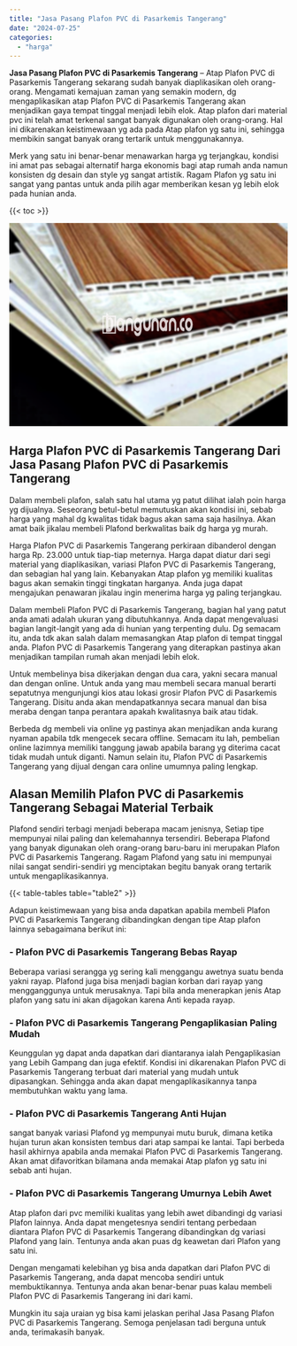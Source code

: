 ```yaml
---
title: "Jasa Pasang Plafon PVC di Pasarkemis Tangerang"
date: "2024-07-25"
categories: 
  - "harga"
---
```


**Jasa Pasang Plafon PVC di Pasarkemis Tangerang** – Atap Plafon PVC di Pasarkemis Tangerang sekarang sudah banyak diaplikasikan oleh orang-orang. Mengamati kemajuan zaman yang semakin modern, dg mengaplikasikan atap Plafon PVC di Pasarkemis Tangerang akan menjadikan gaya tempat tinggal menjadi lebih elok. Atap plafon dari material pvc ini telah amat terkenal sangat banyak digunakan oleh orang-orang. Hal ini dikarenakan keistimewaan yg ada pada Atap plafon yg satu ini, sehingga membikin sangat banyak orang tertarik untuk menggunakannya.

Merk yang satu ini benar-benar menawarkan harga yg terjangkau, kondisi ini amat pas sebagai alternatif harga ekonomis bagi atap rumah anda namun konsisten dg desain dan style yg sangat artistik. Ragam Plafon yg satu ini sangat yang pantas untuk anda pilih agar memberikan kesan yg lebih elok pada hunian anda.

{{< toc >}}

![Jasa Pasang Plafon PVC di Pasarkemis Tangerang](/images/flafond-pvc-murah12.png)

## Harga Plafon PVC di Pasarkemis Tangerang Dari Jasa Pasang Plafon PVC di Pasarkemis Tangerang

Dalam membeli plafon, salah satu hal utama yg patut dilihat ialah poin harga yg dijualnya. Seseorang betul-betul memutuskan akan kondisi ini, sebab harga yang mahal dg kwalitas tidak bagus akan sama saja hasilnya. Akan amat baik jikalau membeli Plafond berkwalitas baik dg harga yg murah.

Harga Plafon PVC di Pasarkemis Tangerang perkiraan dibanderol dengan harga Rp. 23.000 untuk tiap-tiap meternya. Harga dapat diatur dari segi material yang diaplikasikan, variasi Plafon PVC di Pasarkemis Tangerang, dan sebagian hal yang lain. Kebanyakan Atap plafon yg memiliki kualitas bagus akan semakin tinggi tingkatan harganya. Anda juga dapat mengajukan penawaran jikalau ingin menerima harga yg paling terjangkau.

Dalam membeli Plafon PVC di Pasarkemis Tangerang, bagian hal yang patut anda amati adalah ukuran yang dibutuhkannya. Anda dapat mengevaluasi bagian langit-langit yang ada di hunian yang terpenting dulu. Dg semacam itu, anda tdk akan salah dalam memasangkan Atap plafon di tempat tinggal anda. Plafon PVC di Pasarkemis Tangerang yang diterapkan pastinya akan menjadikan tampilan rumah akan menjadi lebih elok.

Untuk membelinya bisa dikerjakan dengan dua cara, yakni secara manual dan dengan online. Untuk anda yang mau membeli secara manual berarti sepatutnya mengunjungi kios atau lokasi grosir Plafon PVC di Pasarkemis Tangerang. Disitu anda akan mendapatkannya secara manual dan bisa meraba dengan tanpa perantara apakah kwalitasnya baik atau tidak.

Berbeda dg membeli via online yg pastinya akan menjadikan anda kurang nyaman apabila tdk mengecek secara offline. Semacam itu lah, pembelian online lazimnya memiliki tanggung jawab apabila barang yg diterima cacat tidak mudah untuk diganti. Namun selain itu, Plafon PVC di Pasarkemis Tangerang yang dijual dengan cara online umumnya paling lengkap.

## Alasan Memilih Plafon PVC di Pasarkemis Tangerang Sebagai Material Terbaik

Plafond sendiri terbagi menjadi beberapa macam jenisnya, Setiap tipe mempunyai nilai paling dan kelemahannya tersendiri. Beberapa Plafond yang banyak digunakan oleh orang-orang baru-baru ini merupakan Plafon PVC di Pasarkemis Tangerang. Ragam Plafond yang satu ini mempunyai nilai sangat sendiri-sendiri yg menciptakan begitu banyak orang tertarik untuk mengaplikasikannya.

{{< table-tables table="table2" >}}

Adapun keistimewaan yang bisa anda dapatkan apabila membeli Plafon PVC di Pasarkemis Tangerang dibandingkan dengan tipe Atap plafon lainnya sebagaimana berikut ini:

### \- Plafon PVC di Pasarkemis Tangerang Bebas Rayap

Beberapa variasi serangga yg sering kali menggangu awetnya suatu benda yakni rayap. Plafond juga bisa menjadi bagian korban dari rayap yang mengganggunya untuk merusaknya. Tapi bila anda menerapkan jenis Atap plafon yang satu ini akan dijagokan karena Anti kepada rayap.

### \- Plafon PVC di Pasarkemis Tangerang Pengaplikasian Paling Mudah

Keunggulan yg dapat anda dapatkan dari diantaranya ialah Pengaplikasian yang Lebih Gampang dan juga efektif. Kondisi ini dikarenakan Plafon PVC di Pasarkemis Tangerang terbuat dari material yang mudah untuk dipasangkan. Sehingga anda akan dapat mengaplikasikannya tanpa membutuhkan waktu yang lama.

### \- Plafon PVC di Pasarkemis Tangerang Anti Hujan

sangat banyak variasi Plafond yg mempunyai mutu buruk, dimana ketika hujan turun akan konsisten tembus dari atap sampai ke lantai. Tapi berbeda hasil akhirnya apabila anda memakai Plafon PVC di Pasarkemis Tangerang. Akan amat difavoritkan bilamana anda memakai Atap plafon yg satu ini sebab anti hujan.

### \- Plafon PVC di Pasarkemis Tangerang Umurnya Lebih Awet

Atap plafon dari pvc memiliki kualitas yang lebih awet dibandingi dg variasi Plafon lainnya. Anda dapat mengetesnya sendiri tentang perbedaan diantara Plafon PVC di Pasarkemis Tangerang dibandingkan dg variasi Plafond yang lain. Tentunya anda akan puas dg keawetan dari Plafon yang satu ini.

Dengan mengamati kelebihan yg bisa anda dapatkan dari Plafon PVC di Pasarkemis Tangerang, anda dapat mencoba sendiri untuk membuktikannya. Tentunya anda akan benar-benar puas kalau membeli Plafon PVC di Pasarkemis Tangerang ini dari kami.

Mungkin itu saja uraian yg bisa kami jelaskan perihal Jasa Pasang Plafon PVC di Pasarkemis Tangerang. Semoga penjelasan tadi berguna untuk anda, terimakasih banyak.
